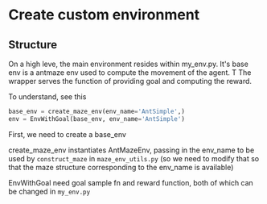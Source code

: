 # Create custom environment

## Structure

On a high leve, the main environment resides within my_env.py. It's 
base env is a antmaze env used to compute the movement of the agent. T
The wrapper serves the function of providing goal and computing the 
reward.

To understand, see this

```python
base_env = create_maze_env(env_name='AntSimple',)
env = EnvWithGoal(base_env, env_name='AntSimple')
```

First, we need to create a base_env

create_maze_env instantiates AntMazeEnv, passing in the env_name to
be used by `construct_maze` in `maze_env_utils.py` (so we need to modify that so that 
the maze structure corresponding to the env_name is available)

EnvWithGoal need goal sample fn and reward function, both of
which can be changed in `my_env.py`